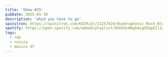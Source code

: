 ```yaml
---
title: 'Show #25'
pubDate: 2025-01-30
description: 'whyd you have to go'
spinitron: https://spinitron.com/KUCR/pl/21257424/Quadraphonic-Rock-Block
spotify: https://open.spotify.com/embed/playlist/0hUkOcWbghAigO5GpEIl2z
tags:
  - r&b
  - russia
  - mexico df
---
```


